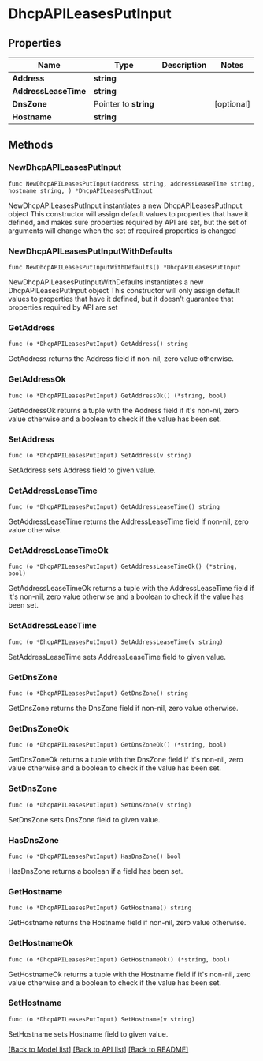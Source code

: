 # DhcpAPILeasesPutInput

## Properties

Name | Type | Description | Notes
------------ | ------------- | ------------- | -------------
**Address** | **string** |  | 
**AddressLeaseTime** | **string** |  | 
**DnsZone** | Pointer to **string** |  | [optional] 
**Hostname** | **string** |  | 

## Methods

### NewDhcpAPILeasesPutInput

`func NewDhcpAPILeasesPutInput(address string, addressLeaseTime string, hostname string, ) *DhcpAPILeasesPutInput`

NewDhcpAPILeasesPutInput instantiates a new DhcpAPILeasesPutInput object
This constructor will assign default values to properties that have it defined,
and makes sure properties required by API are set, but the set of arguments
will change when the set of required properties is changed

### NewDhcpAPILeasesPutInputWithDefaults

`func NewDhcpAPILeasesPutInputWithDefaults() *DhcpAPILeasesPutInput`

NewDhcpAPILeasesPutInputWithDefaults instantiates a new DhcpAPILeasesPutInput object
This constructor will only assign default values to properties that have it defined,
but it doesn't guarantee that properties required by API are set

### GetAddress

`func (o *DhcpAPILeasesPutInput) GetAddress() string`

GetAddress returns the Address field if non-nil, zero value otherwise.

### GetAddressOk

`func (o *DhcpAPILeasesPutInput) GetAddressOk() (*string, bool)`

GetAddressOk returns a tuple with the Address field if it's non-nil, zero value otherwise
and a boolean to check if the value has been set.

### SetAddress

`func (o *DhcpAPILeasesPutInput) SetAddress(v string)`

SetAddress sets Address field to given value.


### GetAddressLeaseTime

`func (o *DhcpAPILeasesPutInput) GetAddressLeaseTime() string`

GetAddressLeaseTime returns the AddressLeaseTime field if non-nil, zero value otherwise.

### GetAddressLeaseTimeOk

`func (o *DhcpAPILeasesPutInput) GetAddressLeaseTimeOk() (*string, bool)`

GetAddressLeaseTimeOk returns a tuple with the AddressLeaseTime field if it's non-nil, zero value otherwise
and a boolean to check if the value has been set.

### SetAddressLeaseTime

`func (o *DhcpAPILeasesPutInput) SetAddressLeaseTime(v string)`

SetAddressLeaseTime sets AddressLeaseTime field to given value.


### GetDnsZone

`func (o *DhcpAPILeasesPutInput) GetDnsZone() string`

GetDnsZone returns the DnsZone field if non-nil, zero value otherwise.

### GetDnsZoneOk

`func (o *DhcpAPILeasesPutInput) GetDnsZoneOk() (*string, bool)`

GetDnsZoneOk returns a tuple with the DnsZone field if it's non-nil, zero value otherwise
and a boolean to check if the value has been set.

### SetDnsZone

`func (o *DhcpAPILeasesPutInput) SetDnsZone(v string)`

SetDnsZone sets DnsZone field to given value.

### HasDnsZone

`func (o *DhcpAPILeasesPutInput) HasDnsZone() bool`

HasDnsZone returns a boolean if a field has been set.

### GetHostname

`func (o *DhcpAPILeasesPutInput) GetHostname() string`

GetHostname returns the Hostname field if non-nil, zero value otherwise.

### GetHostnameOk

`func (o *DhcpAPILeasesPutInput) GetHostnameOk() (*string, bool)`

GetHostnameOk returns a tuple with the Hostname field if it's non-nil, zero value otherwise
and a boolean to check if the value has been set.

### SetHostname

`func (o *DhcpAPILeasesPutInput) SetHostname(v string)`

SetHostname sets Hostname field to given value.



[[Back to Model list]](../README.md#documentation-for-models) [[Back to API list]](../README.md#documentation-for-api-endpoints) [[Back to README]](../README.md)


